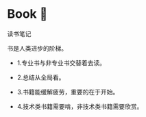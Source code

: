 # Book 📕
读书笔记

书是人类进步的阶梯。

- 1.专业书与非专业书交替着去读。

- 2.总结从全局看。

- 3.书籍能缓解疲劳，重要的在于开始。

- 4.技术类书籍需要啃，非技术类书籍需要欣赏。
